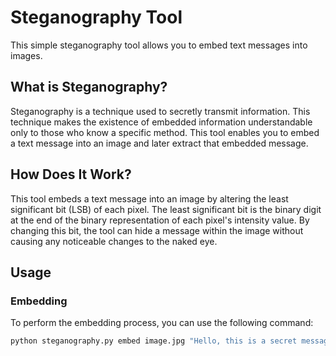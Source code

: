# Steganography Tool

This simple steganography tool allows you to embed text messages into images.

## What is Steganography?

Steganography is a technique used to secretly transmit information. This technique makes the existence of embedded information understandable only to those who know a specific method. This tool enables you to embed a text message into an image and later extract that embedded message.

## How Does It Work?

This tool embeds a text message into an image by altering the least significant bit (LSB) of each pixel. The least significant bit is the binary digit at the end of the binary representation of each pixel's intensity value. By changing this bit, the tool can hide a message within the image without causing any noticeable changes to the naked eye.

## Usage

### Embedding

To perform the embedding process, you can use the following command:

```bash
python steganography.py embed image.jpg "Hello, this is a secret message!"
